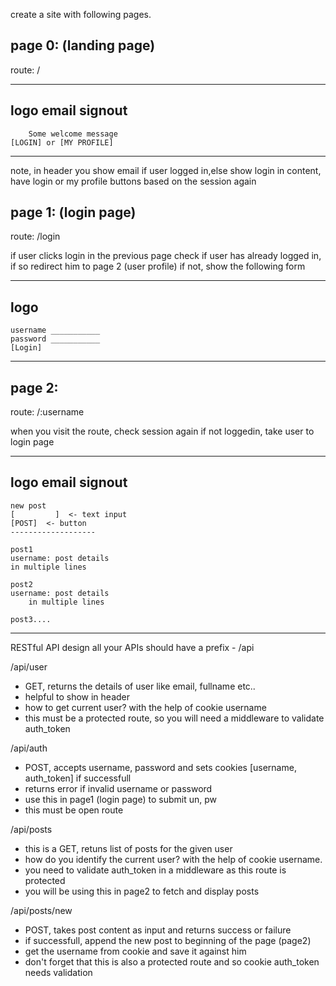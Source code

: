 create a site with following pages.

## page 0: (landing page)

route: /

-------------------------------------
logo                    email signout
-------------------------------------

        Some welcome message
	[LOGIN] or [MY PROFILE]

-------------------------------------

note, in header you show email if user logged in,else show login
in content, have login or my profile buttons based on the session again


## page 1: (login page)

route: /login

if user clicks login in the previous page
check if user has already logged in, if so redirect him to page 2 (user profile)
if not, show the following form

-------------------------------------
logo			
-------------------------------------

	username ___________
	password ___________
	[Login]

-------------------------------------

## page 2:

route: /:username

when you visit the route, check session again
if not loggedin, take user to login page

-------------------------------------
logo			email signout
-------------------------------------

	new post
	[		  ]  <- text input
	[POST]  <- button
	-------------------

	post1
	username: post details
	in multiple lines

	post2
	username: post details
        in multiple lines

	post3....

-------------------------------------


RESTful API design
all your APIs should have a prefix - /api

/api/user
  - GET, returns the details of user like email, fullname etc..
  - helpful to show in header
  - how to get current user? with the help of cookie username
  - this must be a protected route, so you will need a middleware to validate auth_token

/api/auth
  - POST, accepts username, password and sets cookies [username, auth_token] if successfull
  - returns error if invalid username or password
  - use this in page1 (login page) to submit un, pw
  - this must be open route

/api/posts
  - this is a GET, retuns list of posts for the given user
  - how do you identify the current user? with the help of cookie username.
  - you need to validate auth_token in a middleware as this route is protected
  - you will be using this in page2 to fetch and display posts

/api/posts/new
  - POST, takes post content as input and returns success or failure
  - if successfull, append the new post to beginning of the page (page2)
  - get the username from cookie and save it against him
  - don't forget that this is also a protected route and so cookie auth_token needs validation

